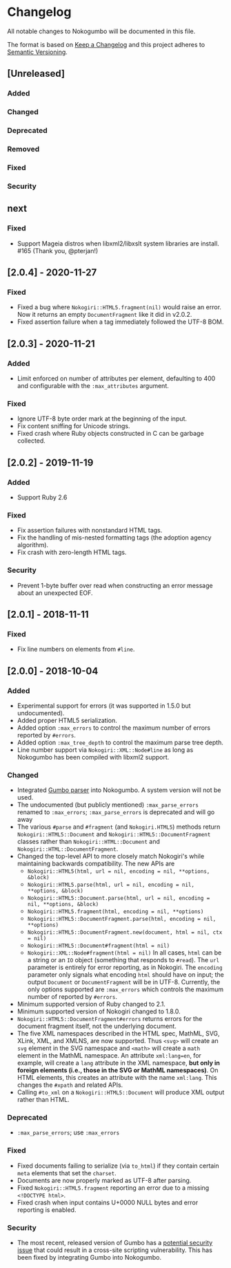 # Changelog

All notable changes to Nokogumbo will be documented in this file.

The format is based on [Keep a Changelog](http://keepachangelog.com/en/1.0.0/)
and this project adheres to [Semantic Versioning](http://semver.org/spec/v2.0.0.html).

## [Unreleased]
### Added
### Changed
### Deprecated
### Removed
### Fixed
### Security

## next
### Fixed
- Support Mageia distros when libxml2/libxslt system libraries are install. #165 (Thank you,
  @pterjan!)

## [2.0.4] - 2020-11-27
### Fixed
- Fixed a bug where `Nokogiri::HTML5.fragment(nil)` would raise an error. Now
  it returns an empty `DocumentFragment` like it did in v2.0.2.
- Fixed assertion failure when a tag immediately followed the UTF-8 BOM.


## [2.0.3] - 2020-11-21
### Added
- Limit enforced on number of attributes per element, defaulting to 400 and
  configurable with the `:max_attributes` argument.
### Fixed
- Ignore UTF-8 byte order mark at the beginning of the input.
- Fix content sniffing for Unicode strings.
- Fixed crash where Ruby objects constructed in C can be garbage collected.

## [2.0.2] - 2019-11-19
### Added
- Support Ruby 2.6
### Fixed
- Fix assertion failures with nonstandard HTML tags.
- Fix the handling of mis-nested formatting tags (the adoption agency
  algorithm).
- Fix crash with zero-length HTML tags.
### Security
- Prevent 1-byte buffer over read when constructing an error message about an
  unexpected EOF.

## [2.0.1] - 2018-11-11
### Fixed
- Fix line numbers on elements from `#line`.

## [2.0.0] - 2018-10-04
### Added
- Experimental support for errors (it was supported in 1.5.0 but
  undocumented).
- Added proper HTML5 serialization.
- Added option `:max_errors` to control the maximum number of errors reported
  by `#errors`.
- Added option `:max_tree_depth` to control the maximum parse tree depth.
- Line number support via `Nokogiri::XML::Node#line` as long as Nokogumbo has
  been compiled with libxml2 support.

### Changed
- Integrated [Gumbo parser](https://github.com/google/gumbo-parser) into
  Nokogumbo. A system version will not be used.
- The undocumented (but publicly mentioned) `:max_parse_errors` renamed to `:max_errors`;
  `:max_parse_errors` is deprecated and will go away
- The various `#parse` and `#fragment` (and `Nokogiri.HTML5`) methods return
  `Nokogiri::HTML5::Document` and `Nokogiri::HTML5::DocumentFragment` classes
  rather than `Nokogiri::HTML::Document` and
  `Nokogiri::HTML::DocumentFragment`.
- Changed the top-level API to more closely match Nokogiri's while maintaining
  backwards compatibility. The new APIs are
  * `Nokogiri::HTML5(html, url = nil, encoding = nil, **options, &block)`
  * `Nokogiri::HTML5.parse(html, url = nil, encoding = nil, **options, &block)`
  * `Nokogiri::HTML5::Document.parse(html, url = nil, encoding = nil, **options, &block)`
  * `Nokogiri::HTML5.fragment(html, encoding = nil, **options)`
  * `Nokogiri::HTML5::DocumentFragment.parse(html, encoding = nil, **options)`
  * `Nokogiri::HTML5::DocumentFragment.new(document, html = nil, ctx = nil)`
  * `Nokogiri::HTML5::Document#fragment(html = nil)`
  * `Nokogiri::XML::Node#fragment(html = nil)`
  In all cases, `html` can be a string or an `IO` object (something that
  responds to `#read`). The `url` parameter is entirely for error reporting,
  as in Nokogiri. The `encoding` parameter only signals what encoding `html`
  should have on input; the output `Document` or `DocumentFragment` will be in
  UTF-8. Currently, the only options supported are `:max_errors` which controls
  the maximum number of reported by `#errors`.
- Minimum supported version of Ruby changed to 2.1.
- Minimum supported version of Nokogiri changed to 1.8.0.
- `Nokogiri::HTML5::DocumentFragment#errors` returns errors for the document
  fragment itself, not the underlying document.
- The five XML namespaces described in the HTML spec, MathML, SVG, XLink, XML,
  and XMLNS, are now supported. Thus `<svg>` will create an `svg` element in
  the SVG namespace and `<math>` will create a `math` element in the MathML
  namespace. An attribute `xml:lang=en`, for example, will create a `lang`
  attribute in the XML namespace, **but only in foreign elements (i.e., those
  in the SVG or MathML namespaces)**. On HTML elements, this creates an
  attribute with the name `xml:lang`. This changes the `#xpath` and related
  APIs.
- Calling `#to_xml` on a `Nokogiri::HTML5::Document` will produce XML output
  rather than HTML.

### Deprecated
- `:max_parse_errors`; use `:max_errors`

### Fixed
- Fixed documents failing to serialize (via `to_html`) if they contain certain
  `meta` elements that set the `charset`.
- Documents are now properly marked as UTF-8 after parsing.
- Fixed `Nokogiri::HTML5.fragment` reporting an error due to a missing
  `<!DOCTYPE html>`.
- Fixed crash when input contains U+0000 NULL bytes and error reporting is
  enabled.

### Security
- The most recent, released version of Gumbo has a [potential security
  issue](https://github.com/google/gumbo-parser/pull/375) that could result in
  a cross-site scripting vulnerability. This has been fixed by integrating
  Gumbo into Nokogumbo.
